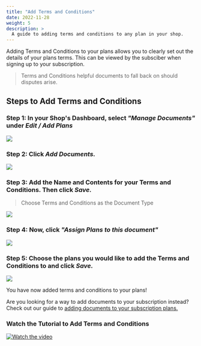 ```yaml
---
title: "Add Terms and Conditions"
date: 2022-11-28
weight: 5
description: >
  A guide to adding terms and conditions to any plan in your shop.
---
```


Adding Terms and Conditions to your plans allows you to clearly set out the details of your plans terms. This can be viewed by the subsciber when signing up to your subscription.

> Terms and Conditions helpful documents to fall back on should disputes arise.

## Steps to Add Terms and Conditions

### Step 1: In your Shop's Dashboard, select *"Manage Documents"* under *Edit / Add Plans*

![](https://subscribie.co.uk/blog/content/images/size/w1000/2022/11/image-130.png)

### Step 2: Click *Add Documents.*

![](https://subscribie.co.uk/blog/content/images/size/w1000/2022/11/image-131.png)

### Step 3: Add the Name and Contents for your Terms and Conditions. Then click *Save.*

> Choose Terms and Conditions as the Document Type 

![](https://subscribie.co.uk/blog/content/images/size/w1000/2022/11/image-132.png)

### Step 4: Now, click *"Assign Plans to this document"*

![](https://subscribie.co.uk/blog/content/images/size/w1000/2022/11/image-134.png)

### Step 5: Choose the plans you would like to add the Terms and Conditions to and click *Save.*

![](https://subscribie.co.uk/blog/content/images/size/w1000/2022/11/image-135.png)

You have now added terms and conditions to your plans!

Are you looking for a way to add documents to your subscription instead? Check out our guide to [adding documents to your subscription plans.](https://docs.subscribie.co.uk/docs/tasks/add-documents-to-plans)

### Watch the Tutorial to Add Terms and Conditions

[![Watch the video](https://i.ytimg.com/an_webp/IOP7CxmMd2A/mqdefault_6s.webp?du=3000&sqp=CPCKgKQG&rs=AOn4CLBHbXIMySahuWIL0g2DuYYadptEaA)](https://youtu.be/IOP7CxmMd2A)